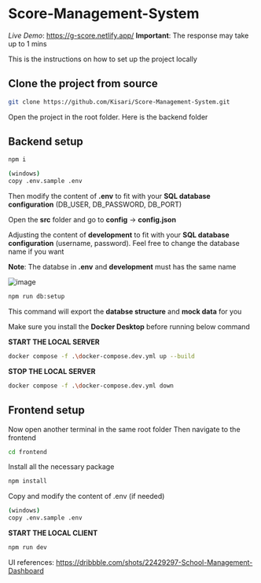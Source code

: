 # Score-Management-System

*Live Demo*: https://g-score.netlify.app/
**Important**: The response may take up to 1 mins


This is the instructions on how to set up the project locally

## Clone the project from source

```bash
git clone https://github.com/Kisari/Score-Management-System.git
```
Open the project in the root folder. Here is the backend folder

## Backend setup 

```bash
npm i
```

```bash
(windows)
copy .env.sample .env
```
Then modify the content of **.env** to fit with your **SQL database configuration** (DB_USER, DB_PASSWORD, DB_PORT)

Open the **src** folder and go to **config** -> **config.json**

Adjusting the content of **development** to fit with your **SQL database configuration** (username, password). Feel free to change the database name if you want

**Note**: The databse in **.env** and **development** must has the same name

![image](https://github.com/user-attachments/assets/5f30f060-4cb7-4610-81ea-0dc98ae47e06)

```bash
npm run db:setup
```
This command will export the **databse structure** and **mock data** for you

Make sure you install the **Docker Desktop** before running below command

**START THE LOCAL SERVER**
```bash
docker compose -f .\docker-compose.dev.yml up --build
```
**STOP THE LOCAL SERVER**
```bash
docker compose -f .\docker-compose.dev.yml down
```
## Frontend setup

Now open another terminal in the same root folder
Then navigate to the frontend

```bash
cd frontend
```
Install all the necessary package

```bash
npm install
```
Copy and modify the content of .env (if needed)

```bash
(windows)
copy .env.sample .env
```

**START THE LOCAL CLIENT**
```bash
npm run dev
```

UI references: https://dribbble.com/shots/22429297-School-Management-Dashboard
